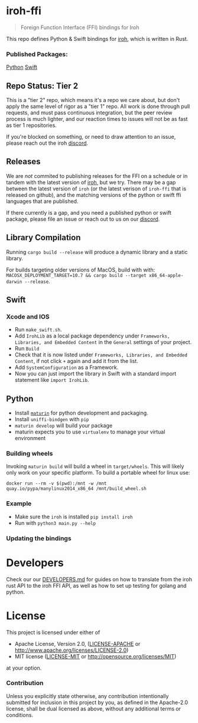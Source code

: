 
# iroh-ffi

> Foreign Function Interface (FFI) bindings for Iroh

This repo defines Python & Swift bindings for [iroh](https://github.com/n0-computer/iroh), which is written in Rust.

### Published Packages:

[Python](https://pypi.org/project/iroh/)
[Swift](https://github.com/n0-computer/iroh-ffi)

## Repo Status: Tier 2

This is a "tier 2" repo, which means it's a repo we care about, but don't apply the same level of rigor as a "tier 1" repo. All work is done through pull requests, and must pass continuous integration, but the peer review process is much lighter, and our reaction times to issues will not be as fast as tier 1 repositories.

If you're blocked on something, or need to draw attention to an issue, please reach out the iroh [discord](https://discord.gg/B4pzE3usDC).

## Releases

We are _not_ commited to publishing releases for the FFI on a schedule or in tandem with the latest version of [iroh](https://github.com/n0-computer/iroh), but we try. There may be a gap between the latest version of `iroh` (or the latest verison of `iroh-ffi` that is released on github), and the matching versions of the python or swift ffi languages that are published.

If there currently is a gap, and you need a published python or swift package, please file an issue or reach out to us on our [discord](https://discord.gg/B4pzE3usDC).


## Library Compilation

Running `cargo build --release` will produce a dynamic library and a static library.

For builds targeting older versions of MacOS, build with with:  `MACOSX_DEPLOYMENT_TARGET=10.7 && cargo build --target x86_64-apple-darwin --release`.

## Swift

### Xcode and IOS

- Run `make_swift.sh`.
- Add `IrohLib` as a local package dependency under `Frameworks, Libraries, and Embedded Content` in the `General` settings of your project.
- Run `Build`
- Check that it is now listed under `Frameworks, Libraries, and Embedded Content`, if not click `+` again and add it from the list.
- Add `SystemConfiguration` as a Framework.
- Now you can just import the library in Swift with a standard import statement like `import IrohLib`.

## Python

- Install [`maturin`](https://www.maturin.rs/installation) for python development and packaging.
- Install `uniffi-bindgen` with `pip`
- `maturin develop` will build your package
- maturin expects you to use `virtualenv` to manage your virtual environment

### Building wheels

Invoking `maturin build` will build a wheel in `target/wheels`.  This
will likely only work on your specific platform. To build a portable
wheel for linux use:

```
docker run --rm -v $(pwd):/mnt -w /mnt quay.io/pypa/manylinux2014_x86_64 /mnt/build_wheel.sh
```

### Example

- Make sure the `iroh` is installed `pip install iroh`
- Run with `python3 main.py --help`



### Updating the bindings

# Developers
Check our our [DEVELOPERS.md](DEVELOPERS.md) for guides on how to translate from the iroh rust API to the iroh FFI API, as well as how to set up testing for golang and python.

# License

This project is licensed under either of

 * Apache License, Version 2.0, ([LICENSE-APACHE](LICENSE-APACHE) or
   http://www.apache.org/licenses/LICENSE-2.0)
 * MIT license ([LICENSE-MIT](LICENSE-MIT) or
   http://opensource.org/licenses/MIT)

at your option.

### Contribution

Unless you explicitly state otherwise, any contribution intentionally submitted
for inclusion in this project by you, as defined in the Apache-2.0 license,
shall be dual licensed as above, without any additional terms or conditions.
